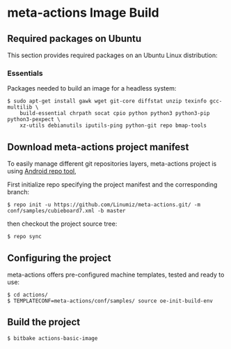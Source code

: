 # meta-actions Image Build

## Required packages on Ubuntu

This section provides required packages on an Ubuntu Linux distribution:

### Essentials

Packages needed to build an image for a headless system:

```shell
$ sudo apt-get install gawk wget git-core diffstat unzip texinfo gcc-multilib \
    build-essential chrpath socat cpio python python3 python3-pip python3-pexpect \
    xz-utils debianutils iputils-ping python-git repo bmap-tools
```

## Download meta-actions project manifest

To easily manage different git repositories layers, meta-actions project is using [Android repo tool](https://source.android.com/source/using-repo),

First initialize repo specifying the project manifest and the corresponding branch:

```shell
$ repo init -u https://github.com/Linumiz/meta-actions.git/ -m conf/samples/cubieboard7.xml -b master
```

then checkout the project source tree:

```shell
$ repo sync
```

## Configuring the project

meta-actions offers pre-configured machine templates, tested and ready to use:

```shell
$ cd actions/
$ TEMPLATECONF=meta-actions/conf/samples/ source oe-init-build-env
```

## Build the project

```shell
$ bitbake actions-basic-image
```
